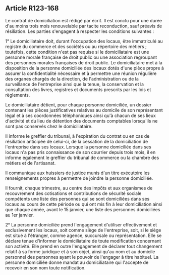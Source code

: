 Article R123-168
----
Le contrat de domiciliation est rédigé par écrit. Il est conclu pour une durée
d'au moins trois mois renouvelable par tacite reconduction, sauf préavis de
résiliation. Les parties s'engagent à respecter les conditions suivantes :

1° Le domiciliataire doit, durant l'occupation des locaux, être immatriculé au
registre du commerce et des sociétés ou au répertoire des métiers ; toutefois,
cette condition n'est pas requise si le domiciliataire est une personne morale
française de droit public ou une association regroupant des personnes morales
françaises de droit public. Le domiciliataire met à la disposition de la
personne domiciliée des locaux dotés d'une pièce propre à assurer la
confidentialité nécessaire et à permettre une réunion régulière des organes
chargés de la direction, de l'administration ou de la surveillance de
l'entreprise ainsi que la tenue, la conservation et la consultation des livres,
registres et documents prescrits par les lois et règlements.

Le domiciliataire détient, pour chaque personne domiciliée, un dossier contenant
les pièces justificatives relatives au domicile de son représentant légal et à
ses coordonnées téléphoniques ainsi qu'à chacun de ses lieux d'activité et du
lieu de détention des documents comptables lorsqu'ils ne sont pas conservés chez
le domiciliataire.

Il informe le greffier du tribunal, à l'expiration du contrat ou en cas de
résiliation anticipée de celui-ci, de la cessation de la domiciliation de
l'entreprise dans ses locaux. Lorsque la personne domiciliée dans ses locaux n'a
pas pris connaissance de son courrier depuis trois mois, il en informe également
le greffier du tribunal de commerce ou la chambre des métiers et de l'artisanat.

Il communique aux huissiers de justice munis d'un titre exécutoire les
renseignements propres à permettre de joindre la personne domiciliée.

Il fournit, chaque trimestre, au centre des impôts et aux organismes de
recouvrement des cotisations et contributions de sécurité sociale compétents une
liste des personnes qui se sont domiciliées dans ses locaux au cours de cette
période ou qui ont mis fin à leur domiciliation ainsi que chaque année, avant le
15 janvier, une liste des personnes domiciliées au 1er janvier.

2° La personne domiciliée prend l'engagement d'utiliser effectivement et
exclusivement les locaux, soit comme siège de l'entreprise, soit, si le siège
est situé à l'étranger, comme agence, succursale ou représentation. Elle se
déclare tenue d'informer le domiciliataire de toute modification concernant son
activité. Elle prend en outre l'engagement de déclarer tout changement relatif à
sa forme juridique et à son objet, ainsi qu'au nom et au domicile personnel des
personnes ayant le pouvoir de l'engager à titre habituel. La personne domiciliée
donne mandat au domiciliataire qui l'accepte de recevoir en son nom toute
notification.
